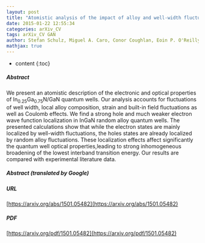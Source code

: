 ```yaml
---
layout: post
title: "Atomistic analysis of the impact of alloy and well-width fluctuations on the electronic and optical properties of InGaN/GaN quantum wells"
date: 2015-01-22 12:55:34
categories: arXiv_CV
tags: arXiv_CV GAN
author: Stefan Schulz, Miguel A. Caro, Conor Coughlan, Eoin P. O'Reilly
mathjax: true
---
```


* content
{:toc}

##### Abstract
We present an atomistic description of the electronic and optical properties of $\text{In}_{0.25}\text{Ga}_{0.75}$N/GaN quantum wells. Our analysis accounts for fluctuations of well width, local alloy composition, strain and built-in field fluctuations as well as Coulomb effects. We find a strong hole and much weaker electron wave function localization in InGaN random alloy quantum wells. The presented calculations show that while the electron states are mainly localized by well-width fluctuations, the holes states are already localized by random alloy fluctuations. These localization effects affect significantly the quantum well optical properties,leading to strong inhomogeneous broadening of the lowest interband transition energy. Our results are compared with experimental literature data.

##### Abstract (translated by Google)


##### URL
[https://arxiv.org/abs/1501.05482](https://arxiv.org/abs/1501.05482)

##### PDF
[https://arxiv.org/pdf/1501.05482](https://arxiv.org/pdf/1501.05482)

